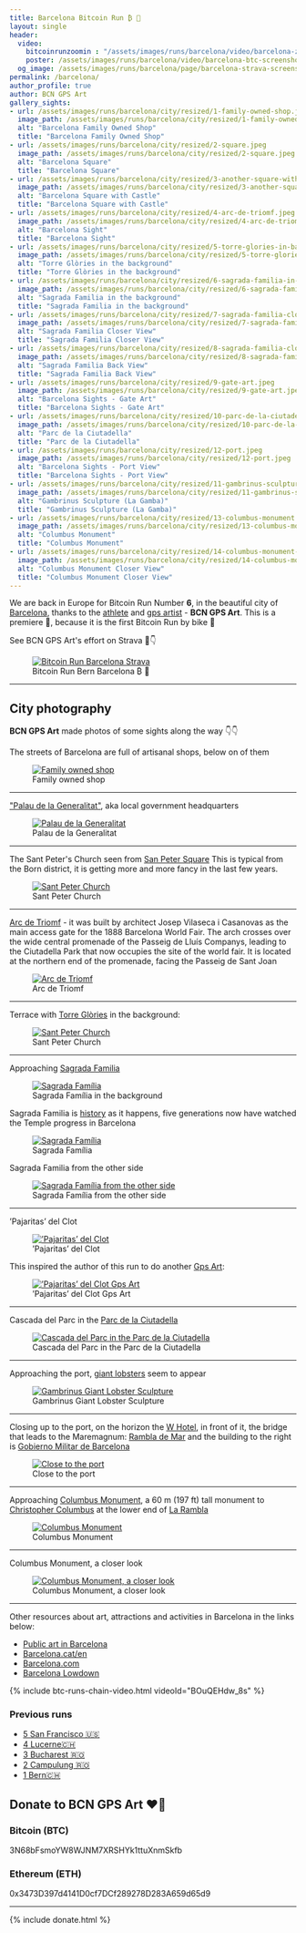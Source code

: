 ```yaml
---
title: Barcelona Bitcoin Run ₿ 🚴️ 
layout: single
header:
  video:
    bitcoinrunzoomin : "/assets/images/runs/barcelona/video/barcelona-zoomin-closer-2-1920x1080.m4v"
    poster: /assets/images/runs/barcelona/video/barcelona-btc-screenshot-google-earth-1920x1080.jpeg
  og_image: /assets/images/runs/barcelona/page/barcelona-strava-screenshot-1200x800.jpeg
permalink: /barcelona/
author_profile: true
author: BCN GPS Art
gallery_sights:
- url: /assets/images/runs/barcelona/city/resized/1-family-owned-shop.jpeg
  image_path: /assets/images/runs/barcelona/city/resized/1-family-owned-shop.jpeg
  alt: "Barcelona Family Owned Shop"
  title: "Barcelona Family Owned Shop"
- url: /assets/images/runs/barcelona/city/resized/2-square.jpeg
  image_path: /assets/images/runs/barcelona/city/resized/2-square.jpeg
  alt: "Barcelona Square"
  title: "Barcelona Square"
- url: /assets/images/runs/barcelona/city/resized/3-another-square-with-castle.jpeg
  image_path: /assets/images/runs/barcelona/city/resized/3-another-square-with-castle.jpeg
  alt: "Barcelona Square with Castle"
  title: "Barcelona Square with Castle"
- url: /assets/images/runs/barcelona/city/resized/4-arc-de-triomf.jpeg
  image_path: /assets/images/runs/barcelona/city/resized/4-arc-de-triomf.jpeg
  alt: "Barcelona Sight"
  title: "Barcelona Sight"
- url: /assets/images/runs/barcelona/city/resized/5-torre-glories-in-background.jpeg
  image_path: /assets/images/runs/barcelona/city/resized/5-torre-glories-in-background.jpeg
  alt: "Torre Glòries in the background"
  title: "Torre Glòries in the background"
- url: /assets/images/runs/barcelona/city/resized/6-sagrada-familia-in-background.jpeg
  image_path: /assets/images/runs/barcelona/city/resized/6-sagrada-familia-in-background.jpeg
  alt: "Sagrada Familia in the background"
  title: "Sagrada Familia in the background"
- url: /assets/images/runs/barcelona/city/resized/7-sagrada-familia-closer-barcelona-city-tour.jpeg
  image_path: /assets/images/runs/barcelona/city/resized/7-sagrada-familia-closer-barcelona-city-tour.jpeg
  alt: "Sagrada Familia Closer View"
  title: "Sagrada Familia Closer View"
- url: /assets/images/runs/barcelona/city/resized/8-sagrada-familia-closer-other-side.jpeg
  image_path: /assets/images/runs/barcelona/city/resized/8-sagrada-familia-closer-other-side.jpeg
  alt: "Sagrada Familia Back View"
  title: "Sagrada Familia Back View"
- url: /assets/images/runs/barcelona/city/resized/9-gate-art.jpeg
  image_path: /assets/images/runs/barcelona/city/resized/9-gate-art.jpeg
  alt: "Barcelona Sights - Gate Art"
  title: "Barcelona Sights - Gate Art"
- url: /assets/images/runs/barcelona/city/resized/10-parc-de-la-ciutadella.jpeg
  image_path: /assets/images/runs/barcelona/city/resized/10-parc-de-la-ciutadella.jpeg
  alt: "Parc de la Ciutadella"
  title: "Parc de la Ciutadella"
- url: /assets/images/runs/barcelona/city/resized/12-port.jpeg
  image_path: /assets/images/runs/barcelona/city/resized/12-port.jpeg
  alt: "Barcelona Sights - Port View"
  title: "Barcelona Sights - Port View"
- url: /assets/images/runs/barcelona/city/resized/11-gambrinus-sculpture-giant-lobster.jpeg
  image_path: /assets/images/runs/barcelona/city/resized/11-gambrinus-sculpture-giant-lobster.jpeg
  alt: "Gambrinus Sculpture (La Gamba)"
  title: "Gambrinus Sculpture (La Gamba)"
- url: /assets/images/runs/barcelona/city/resized/13-columbus-monument.jpeg
  image_path: /assets/images/runs/barcelona/city/resized/13-columbus-monument.jpeg
  alt: "Columbus Monument"
  title: "Columbus Monument"
- url: /assets/images/runs/barcelona/city/resized/14-columbus-monument-closer.jpeg
  image_path: /assets/images/runs/barcelona/city/resized/14-columbus-monument-closer.jpeg
  alt: "Columbus Monument Closer View"
  title: "Columbus Monument Closer View"
---
```


We are back in Europe for Bitcoin Run Number **6**, in the beautiful city of [Barcelona](https://en.wikipedia.org/wiki/Barcelona),
thanks to the [athlete](https://www.strava.com/athletes/8545176)
and [gps artist](https://www.instagram.com/bcn.gps.art/) - **BCN GPS Art**. This is a premiere 🎉, because it is the first
Bitcoin Run by bike 🚴️

See BCN GPS Art's effort on Strava 💪👇

<figure class="image">
  <a href="https://www.strava.com/activities/7000431951" target="_blank">
    <img src="/assets/images/runs/barcelona/page/barcelona-strava-screenshot-1200x800.jpeg" alt="Bitcoin Run Barcelona Strava">
  </a>
  <figcaption>Bitcoin Run Bern Barcelona ₿ 🚴️</figcaption>
</figure>

<hr>

## City photography 

**BCN GPS Art** made photos of some sights along the way 👇👇

The streets of Barcelona are full of artisanal shops, below on of them
<figure class="image">
  <a href="/assets/images/runs/barcelona/city/resized/1-1000x1333-family-owned-shop.jpeg">
    <img src="/assets/images/runs/barcelona/city/resized/1-1000x1333-family-owned-shop.jpeg" alt="Family owned shop">
  </a>
  <figcaption>Family owned shop</figcaption>
</figure>

<hr>

["Palau de la Generalitat"](https://en.wikipedia.org/wiki/Palau_de_la_Generalitat_de_Catalunya), aka local government headquarters
<figure class="image">
  <a href="/assets/images/runs/barcelona/city/resized/2-1000x750-palau-de-la-generalitat.jpeg">
    <img src="/assets/images/runs/barcelona/city/resized/2-1000x750-palau-de-la-generalitat.jpeg" alt="Palau de la Generalitat">
  </a>
  <figcaption>Palau de la Generalitat</figcaption>
</figure>

<hr>

The Sant Peter's Church seen from [San Peter Square](https://www.google.es/maps/place/Fuente+de+agua+potable/@41.3895099,2.1792048,19.38z/data=!4m5!3m4!1s0x12a4a338214a932d:0x8b1068aacd9b1a9e!8m2!3d41.3895196!4d2.1789719)
This is typical from the Born district, it is getting more and more fancy in the last few years.
<figure class="image">
  <a href="/assets/images/runs/barcelona/city/resized/3-1000x750-sant-peter-church.jpeg">
    <img src="/assets/images/runs/barcelona/city/resized/3-1000x750-sant-peter-church.jpeg" alt="Sant Peter Church">
  </a>
  <figcaption>Sant Peter Church</figcaption>
</figure>

<hr>

[Arc de Triomf](https://en.wikipedia.org/wiki/Arc_de_Triomf) - it was built by architect Josep Vilaseca i Casanovas
as the main access gate for the 1888 Barcelona World Fair.
The arch crosses over the wide central promenade of the Passeig de Lluís Companys,
leading to the Ciutadella Park that now occupies the site of the world fair. It is located at the northern end of the promenade, facing the Passeig de Sant Joan
<figure class="image">
  <a href="/assets/images/runs/barcelona/city/resized/4-1000x1333-arc-de-triomf.jpeg">
    <img src="/assets/images/runs/barcelona/city/resized/4-1000x1333-arc-de-triomf.jpeg" alt="Arc de Triomf">
  </a>
  <figcaption>Arc de Triomf</figcaption>
</figure>

<hr>

Terrace with [Torre Glòries](https://en.wikipedia.org/wiki/Torre_Gl%C3%B2ries) in the background:
<figure class="image">
  <a href="/assets/images/runs/barcelona/city/resized/5-1000x1333-torre-glories-in-background.jpeg">
    <img src="/assets/images/runs/barcelona/city/resized/5-1000x1333-torre-glories-in-background.jpeg" alt="Sant Peter Church">
  </a>
  <figcaption>Sant Peter Church</figcaption>
</figure>

<hr>

Approaching [Sagrada Familia](https://en.wikipedia.org/wiki/Sagrada_Fam%C3%ADlia)
<figure class="image">
  <a href="/assets/images/runs/barcelona/city/resized/6-1000x1333-sagrada-familia-in-background.jpeg">
    <img src="/assets/images/runs/barcelona/city/resized/6-1000x1333-sagrada-familia-in-background.jpeg" alt="Sagrada Família">
  </a>
  <figcaption>Sagrada Família in the background</figcaption>
</figure>

Sagrada Familia is [history](https://sagradafamilia.org/en/history-of-the-temple) as it happens, five generations
now have watched the Temple progress in Barcelona
<figure class="image">
  <a href="/assets/images/runs/barcelona/city/resized/7-1000x1333-sagrada-familia-closer-barcelona-city-tour.jpeg">
    <img src="/assets/images/runs/barcelona/city/resized/7-1000x1333-sagrada-familia-closer-barcelona-city-tour.jpeg" alt="Sagrada Família">
  </a>
  <figcaption>Sagrada Família</figcaption>
</figure>

Sagrada Familia from the other side
<figure class="image">
  <a href="/assets/images/runs/barcelona/city/resized/8-1000x1333-sagrada-familia-closer-other-side.jpeg">
    <img src="/assets/images/runs/barcelona/city/resized/8-1000x1333-sagrada-familia-closer-other-side.jpeg" alt="Sagrada Família from the other side">
  </a>
  <figcaption>Sagrada Família from the other side</figcaption>
</figure>

<hr>

’Pajaritas’ del Clot
<figure class="image">
  <a href="/assets/images/runs/barcelona/city/resized/9-1000x1333-pajaritas-anarquistas-del-clot.jpeg">
    <img src="/assets/images/runs/barcelona/city/resized/9-1000x1333-pajaritas-anarquistas-del-clot.jpeg" alt="’Pajaritas’ del Clot">
  </a>
  <figcaption>’Pajaritas’ del Clot</figcaption>
</figure>

This inspired the author of this run to do another [Gps Art](https://www.instagram.com/p/COvfYwgH0V8/):
<figure class="image">
  <a href="https://www.instagram.com/p/COvfYwgH0V8/">
    <img src="/assets/images/runs/barcelona/city/resized/pajaritas-del-clot-gpsart.jpeg" alt="’Pajaritas’ del Clot Gps Art">
  </a>
  <figcaption>’Pajaritas’ del Clot Gps Art</figcaption>
</figure>

<hr>

Cascada del Parc in the [Parc de la Ciutadella](https://en.wikipedia.org/wiki/Parc_de_la_Ciutadella)
<figure class="image">
  <a href="/assets/images/runs/barcelona/city/resized/10-1000x750-cascada-del-parc-de-la-ciutadella.jpeg">
    <img src="/assets/images/runs/barcelona/city/resized/10-1000x750-cascada-del-parc-de-la-ciutadella.jpeg" alt="Cascada del Parc in the Parc de la Ciutadella">
  </a>
  <figcaption>Cascada del Parc in the Parc de la Ciutadella</figcaption>
</figure>

<hr>

Approaching the port, [giant lobsters](https://barcelonalowdown.com/gambrinus-barcelonas-funky-lobster-statue/) seem to appear 
<figure class="image">
  <a href="/assets/images/runs/barcelona/city/resized/11-1000x1160-gambrinus-sculpture-giant-lobster.jpeg">
    <img src="/assets/images/runs/barcelona/city/resized/11-1000x1160-gambrinus-sculpture-giant-lobster.jpeg" alt="Gambrinus Giant Lobster Sculpture">
  </a>
  <figcaption>Gambrinus Giant Lobster Sculpture</figcaption>
</figure>

<hr>

Closing up to the port, on the horizon the [W Hotel](https://maps.app.goo.gl/HXeVm2sDRPU1sfzBA), 
in front of it, the bridge that leads to the Maremagnum: [Rambla de Mar](https://maps.app.goo.gl/hL5J4pRHFKsAsz5x8) and
the building to the right is [Gobierno Militar de Barcelona](https://maps.app.goo.gl/Ne6GcocdyPCfebwL9)
<figure class="image">
  <a href="/assets/images/runs/barcelona/city/resized/12-1000x958-port-view.jpeg">
    <img src="/assets/images/runs/barcelona/city/resized/12-1000x958-port-view.jpeg" alt="Close to the port">
  </a>
  <figcaption>Close to the port</figcaption>
</figure>

<hr>

Approaching [Columbus Monument](https://en.wikipedia.org/wiki/Columbus_Monument,_Barcelona), 
a 60 m (197 ft) tall monument to [Christopher Columbus](https://en.wikipedia.org/wiki/Christopher_Columbus) at the lower end of [La Rambla](https://en.wikipedia.org/wiki/La_Rambla,_Barcelona)
<figure class="image">
  <a href="/assets/images/runs/barcelona/city/resized/13-1000x1160-columbus-monument.jpeg">
    <img src="/assets/images/runs/barcelona/city/resized/13-1000x1160-columbus-monument.jpeg" alt="Columbus Monument">
  </a>
  <figcaption>Columbus Monument</figcaption>
</figure>
<hr>

Columbus Monument, a closer look
<figure class="image">
  <a href="/assets/images/runs/barcelona/city/resized/14-1000x1333-columbus-monument-closer.jpeg">
    <img src="/assets/images/runs/barcelona/city/resized/14-1000x1333-columbus-monument-closer.jpeg" alt="Columbus Monument, a closer look">
  </a>
  <figcaption>Columbus Monument, a closer look</figcaption>
</figure>

<hr>

Other resources about art, attractions and activities in Barcelona in the links below:
- [Public art in Barcelona](https://en.wikipedia.org/wiki/Public_art_in_Barcelona)
- [Barcelona.cat/en](https://www.barcelona.cat/en/)
- [Barcelona.com](https://www.barcelona.com/)
- [Barcelona Lowdown](https://barcelonalowdown.com/)


{% include btc-runs-chain-video.html videoId="BOuQEHdw_8s" %}

### Previous runs

- [5 San Francisco 🇺🇸](/san-francisco)
- [4 Lucerne🇨🇭](/4-lucerne)
- [3 Bucharest 🇷🇴](/3-bucharest)
- [2 Campulung 🇷🇴](/2-campulung)
- [1 Bern🇨🇭](/1-bern)

## Donate to BCN GPS Art ️❤️🙏

### Bitcoin (BTC)

<div class="crypto-donation-entry">
  <p>3N68bFsmoYW8WJNM7XRSHYk1ttuXnmSkfb</p>
</div>

### Ethereum (ETH)

<div class="crypto-donation-entry">
  <p>0x3473D397d4141D0cf7DCf289278D283A659d65d9</p>
</div>

<hr>

{% include donate.html %}  


